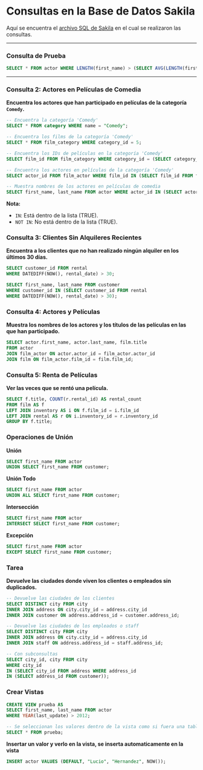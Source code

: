 # Consultas en la Base de Datos Sakila

Aquí se encuentra el [archivo SQL de Sakila](sakila.sql) en el cual se realizaron las consultas.

---

### Consulta de Prueba

```sql
SELECT * FROM actor WHERE LENGTH(first_name) > (SELECT AVG(LENGTH(first_name)) FROM actor);
```

---

### Consulta 2: Actores en Películas de Comedia

**Encuentra los actores que han participado en películas de la categoría `Comedy`.**

```sql
-- Encuentra la categoría 'Comedy'
SELECT * FROM category WHERE name = "Comedy";

-- Encuentra los films de la categoría 'Comedy'
SELECT * FROM film_category WHERE category_id = 5;

-- Encuentra los IDs de películas en la categoría 'Comedy'
SELECT film_id FROM film_category WHERE category_id = (SELECT category_id FROM category WHERE name = "Comedy");

-- Encuentra los actores en películas de la categoría 'Comedy'
SELECT actor_id FROM film_actor WHERE film_id IN (SELECT film_id FROM film_category WHERE category_id = (SELECT category_id FROM category WHERE name = "Comedy"));

-- Muestra nombres de los actores en películas de comedia
SELECT first_name, last_name FROM actor WHERE actor_id IN (SELECT actor_id FROM film_actor WHERE film_id IN (SELECT film_id FROM film_category WHERE category_id = (SELECT category_id FROM category WHERE name = "Comedy")));
```

**Nota:**  
- `IN`: Está dentro de la lista (TRUE).
- `NOT IN`: No está dentro de la lista (TRUE).

### Consulta 3: Clientes Sin Alquileres Recientes

**Encuentra a los clientes que no han realizado ningún alquiler en los últimos 30 días.**

```sql
SELECT customer_id FROM rental 
WHERE DATEDIFF(NOW(), rental_date) > 30; 

SELECT first_name, last_name FROM customer 
WHERE customer_id IN (SELECT customer_id FROM rental 
WHERE DATEDIFF(NOW(), rental_date) > 30);
```

### Consulta 4: Actores y Películas

**Muestra los nombres de los actores y los títulos de las películas en las que han participado.**

```sql
SELECT actor.first_name, actor.last_name, film.title
FROM actor
JOIN film_actor ON actor.actor_id = film_actor.actor_id
JOIN film ON film_actor.film_id = film.film_id;
```

### Consulta 5: Renta de Películas

**Ver las veces que se rentó una película.**

```sql
SELECT f.title, COUNT(r.rental_id) AS rental_count 
FROM film AS f
LEFT JOIN inventory AS i ON f.film_id = i.film_id
LEFT JOIN rental AS r ON i.inventory_id = r.inventory_id
GROUP BY f.title;
```

### Operaciones de Unión

**Unión**

```sql
SELECT first_name FROM actor 
UNION SELECT first_name FROM customer;
```

**Unión Todo**

```sql
SELECT first_name FROM actor 
UNION ALL SELECT first_name FROM customer;
```

**Intersección**

```sql
SELECT first_name FROM actor 
INTERSECT SELECT first_name FROM customer;
```

**Excepción**

```sql
SELECT first_name FROM actor 
EXCEPT SELECT first_name FROM customer;
```

### Tarea

**Devuelve las ciudades donde viven los clientes o empleados sin duplicados.**

```sql
-- Devuelve las ciudades de los clientes
SELECT DISTINCT city FROM city 
INNER JOIN address ON city.city_id = address.city_id
INNER JOIN customer ON address.address_id = customer.address_id;

-- Devuelve las ciudades de los empleados o staff
SELECT DISTINCT city FROM city 
INNER JOIN address ON city.city_id = address.city_id
INNER JOIN staff ON address.address_id = staff.address_id;

-- Con subconsultas
SELECT city_id, city FROM city 
WHERE city_id 
IN (SELECT city_id FROM address WHERE address_id 
IN (SELECT address_id FROM customer));
```


### Crear Vistas

```sql
CREATE VIEW prueba AS 
SELECT first_name, last_name FROM actor 
WHERE YEAR(last_update) > 2012;

-- Se seleccionan los valores dentro de la vista como si fuera una tabla
SELECT * FROM prueba;
```

**Insertar un valor y verlo en la vista, se inserta automaticamente en la vista**
```sql
INSERT actor VALUES (DEFAULT, "Lucio", "Hernandez", NOW());
```